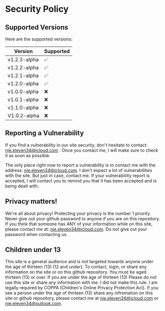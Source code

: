 # Security Policy

## Supported Versions
Here are the supported versions:

| Version       | Supported          |
| -------       | ------------------ |
| v1.2.3-alpha  | :white_check_mark: |
| v1.2.2-alpha  | :white_check_mark: |
| v1.2.1-alpha   | :white_check_mark:|
| v1.2.0-alpha   | :white_check_mark:
| v1.0.0-alpha   | ❌ |
| v1.0.1-alpha   | ❌ |
| v1.1.0-alpha  |  ❌ |
| V1.0.2-alpha   | ❌ |


## Reporting a Vulnerability

If you find a vulnerability in our site security, don't hesitate to contact: nje.eleven34@icloud.com .
Once you contact me, I will make sure to check it as soon as possible. 

The only place right now to report a vulnerability is to contact me with the address: nje.eleven34@icloud.com. I don't expect a lot of vulnerabilities with the site. But just in case,
contact me. If your vulnerabiility report is accepted, I will contact you to remind you that it has been accepted and is being dealt with. 

## Privacy matters!

We're all about privacy! Protecting your privacy is the number 1 priority. Never give out your github password to anyone if you are on this repository. If you think that someone
has ANY of your information while on this site, please contact me at: nje.eleven34@icloud.com. Do not give out your password when contacting us. 

## Children under 13

This site is a general audience and is not targeted towards anyone under the age of thirteen (13) (12 and under). To contact, login, or share any information on the site or on this github repository. You must be aged thirteen (13) or over. If you are under the age of thirteen (13) Please do not use this site or share any information with me. I did not make this rule. I am legally required by COPPA (Children's Online Privacy Protection Act). If you see a person under the age of thirteen (13) share any infromation on this site or github repository, please contact me at nje.eleven34@icloud.com or nje.eleven34@outlook.com.

